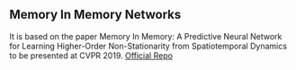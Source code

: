 ## Memory In Memory Networks

It is based on the paper Memory In Memory: A Predictive Neural Network for Learning Higher-Order Non-Stationarity from Spatiotemporal Dynamics to be presented at CVPR 2019. [Official Repo](https://github.com/Yunbo426/MIM)

